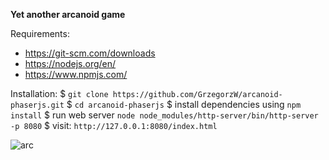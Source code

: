 **Yet another arcanoid game**

Requirements:
- https://git-scm.com/downloads
- https://nodejs.org/en/
- https://www.npmjs.com/

Installation:
$ `git clone https://github.com/GrzegorzW/arcanoid-phaserjs.git`
$ `cd arcanoid-phaserjs`
$ install dependencies using `npm install`
$ run web server `node node_modules/http-server/bin/http-server -p 8080`
$ visit: `http://127.0.0.1:8080/index.html`

![arc](https://cloud.githubusercontent.com/assets/14317604/25064015/c1b45e0c-21f1-11e7-973b-eeb03239e55f.png)
